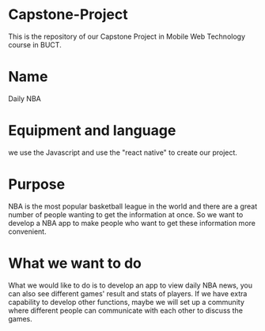 # Capstone-Project
This is the repository of our Capstone Project in Mobile Web Technology course in BUCT.
# Name
Daily NBA
# Equipment and language
we use the Javascript and use the "react native" to create our project.
# Purpose
NBA is the most popular basketball league in the world and there are a great number of people wanting to get the information at once.
So we want to develop a NBA app to make people who want to get these information more convenient.
# What we want to do
What we would like to do is to develop an app to view daily NBA news, 
you can also see different games' result and stats of players. 
If we have extra capability to develop other functions, 
maybe we will set up a community where different people can communicate with each other to discuss the games.
